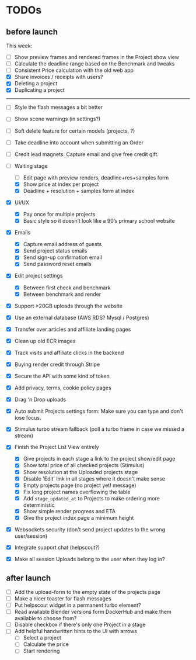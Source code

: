 # TODOs

## before launch

This week:

- [ ]  Show preview frames and rendered frames in the Project show view
- [ ]  Calculate the deadline range based on the Benchmark and tweaks
- [ ]  Consistent Price calculation with the old web app
- [x]  Share invoices / receipts with users?
- [x]  Deleting a project
- [x]  Duplicating a project

---

- [ ]  Style the flash messages a bit better
- [ ]  Show scene warnings (in settings?)
- [ ]  Soft delete feature for certain models (projects, ?)
- [ ]  Take deadline into account when submitting an Order
- [ ]  Credit lead magnets: Capture email and give free credit gift.
- [ ]  Waiting stage
    - [ ]  Edit page with preview renders, deadline+res+samples form
    - [x]  Show price at index per project
    - [x]  Deadline + resolution + samples form at index
- [x]  UI/UX
    - [x]  Pay once for multiple projects
    - [x]  Basic style so it doesn’t look like a 90’s primary school website
- [x]  Emails
    - [x]  Capture email address of guests
    - [x]  Send project status emails
    - [x]  Send sign-up confirmation email
    - [x]  Send password reset emails
- [x]  Edit project settings
    - [x]  Between first check and benchmark
    - [x]  Between benchmark and render
- [x]  Support >20GB uploads through the website
- [x]  Use an external database (AWS RDS? Mysql / Postgres)
- [x]  Transfer over articles and affiliate landing pages
- [x]  Clean up old ECR images
- [x]  Track visits and affiliate clicks in the backend
- [x] Buying render credit through Stripe
- [x] Secure the API with some kind of token
- [x] Add privacy, terms, cookie policy pages
- [x]  Drag ‘n Drop uploads
- [x]  Auto submit Projects settings form: Make sure you can type and don't lose focus.
- [x]  Stimulus turbo stream fallback (poll a turbo frame in case we missed a stream)
- [x]  Finish the Project List View entirely
    - [x]  Give projects in each stage a link to the project show/edit page
    - [x]  Show total price of all checked projects (Stimulus)
    - [x]  Show resolution at the Uploaded projects stage
    - [x]  Disable 'Edit' link in all stages where it doesn't make sense
    - [x]  Empty projects page (no project yet! message)
    - [x]  Fix long project names overflowing the table
    - [x]  Add `stage_updated_at` to Projects to make ordering more deterministic
    - [x]  Show simple render progress and ETA
    - [x]  Give the project index page a minimum height
- [x]  Websockets security (don't send project updates to the wrong user/session)
- [x]  Integrate support chat (helpscout?)
- [x]  Make all session Uploads belong to the user when they log in?


## after launch

- [ ] Add the upload-form to the empty state of the projects page
- [ ] Make a nicer toaster for flash messages
- [ ] Put helpscout widget in a permanent turbo element?
- [ ] Read available Blender versions form DockerHub and make them available to choose from?
- [ ]  Disable checkbox if there's only one Project in a stage
- [ ]  Add helpful handwritten hints to the UI with arrows
    - [ ]  Select a project
    - [ ]  Calculate the price
    - [ ]  Start rendering
